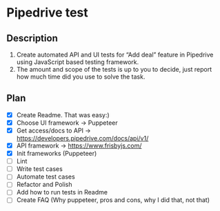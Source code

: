 # Pipedrive test

## Description

1. Create automated API and UI tests for “Add deal” feature in Pipedrive using JavaScript based testing framework.
2. The amount and scope of the tests is up to you to decide, just report how much time did you use to solve the task.

## Plan
- [x] Create Readme. That was easy:)
- [x] Choose UI framework -> Puppeteer
- [x] Get access/docs to API -> https://developers.pipedrive.com/docs/api/v1/
- [x] API framework -> https://www.frisbyjs.com/
- [x] Init frameworks (Puppeteer)
- [ ] Lint
- [ ] Write test cases
- [ ] Automate test cases
- [ ] Refactor and Polish
- [ ] Add how to run tests in Readme
- [ ] Create FAQ (Why puppeteer, pros and cons, why I did that, not that)